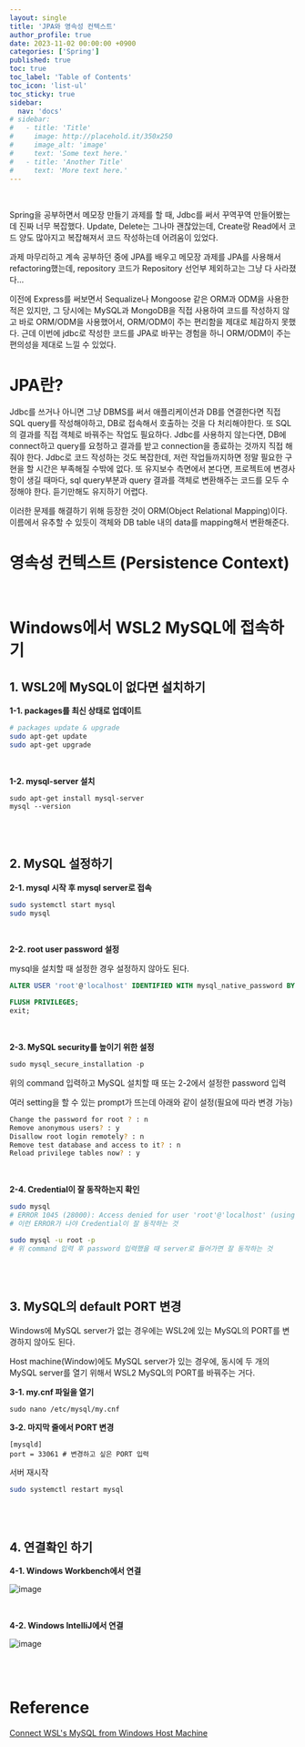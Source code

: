 ```yaml
---
layout: single
title: 'JPA와 영속성 컨텍스트'
author_profile: true
date: 2023-11-02 00:00:00 +0900
categories: ['Spring']
published: true
toc: true
toc_label: 'Table of Contents'
toc_icon: 'list-ul'
toc_sticky: true
sidebar:
  nav: 'docs'
# sidebar:
#   - title: 'Title'
#     image: http://placehold.it/350x250
#     image_alt: 'image'
#     text: 'Some text here.'
#   - title: 'Another Title'
#     text: 'More text here.'
---
```


<br>

Spring을 공부하면서 메모장 만들기 과제를 할 때, Jdbc를 써서 꾸역꾸역 만들어봤는데 진짜 너무 복잡했다. Update, Delete는 그나마 괜찮았는데, Create랑 Read에서 코드 양도 많아지고 복잡해져서 코드 작성하는데 어려움이 있었다.

과제 마무리하고 계속 공부하던 중에 JPA를 배우고 메모장 과제를 JPA를 사용해서 refactoring했는데, repository 코드가 Repository 선언부 제외하고는 그냥 다 사라졌다...

이전에 Express를 써보면서 Sequalize나 Mongoose 같은 ORM과 ODM을 사용한 적은 있지만, 그 당시에는 MySQL과 MongoDB을 직접 사용하여 코드를 작성하지 않고 바로 ORM/ODM을 사용했어서, ORM/ODM이 주는 편리함을 제대로 체감하지 못했다. 근데 이번에 jdbc로 작성한 코드를 JPA로 바꾸는 경험을 하니 ORM/ODM이 주는 편의성을 제대로 느낄 수 있었다.

# JPA란?

Jdbc를 쓰거나 아니면 그냥 DBMS를 써서 애플리케이션과 DB를 연결한다면 직접 SQL query를 작성해야하고, DB로 접속해서 호출하는 것을 다 처리해야한다. 또 SQL의 결과를 직접 객체로 바꿔주는 작업도 필요하다. Jdbc를 사용하지 않는다면, DB에 connect하고 query를 요청하고 결과를 받고 connection을 종료하는 것까지 직접 해줘야 한다. Jdbc로 코드 작성하는 것도 복잡한데, 저런 작업들까지하면 정말 필요한 구현을 할 시간은 부족해질 수밖에 없다. 또 유지보수 측면에서 본다면, 프로젝트에 변경사항이 생길 때마다, sql query부분과 query 결과를 객체로 변환해주는 코드를 모두 수정해야 한다. 듣기만해도 유지하기 어렵다.

이러한 문제를 해결하기 위해 등장한 것이 ORM(Object Relational Mapping)이다. 이름에서 유추할 수 있듯이 객체와 DB table 내의 data를 mapping해서 변환해준다.

# 영속성 컨텍스트 (Persistence Context)

<br>

# Windows에서 WSL2 MySQL에 접속하기

## 1. WSL2에 MySQL이 없다면 설치하기

**1-1. packages를 최신 상태로 업데이트**

```zsh
# packages update & upgrade
sudo apt-get update
sudo apt-get upgrade
```

<br>
 
**1-2. mysql-server 설치**

```shell
sudo apt-get install mysql-server
mysql --version
```

<br>
<br>

## 2. MySQL 설정하기

**2-1. mysql 시작 후 mysql server로 접속**

```zsh
sudo systemctl start mysql
sudo mysql
```

<br>
 
**2-2. root user password 설정**

mysql을 설치할 때 설정한 경우 설정하지 않아도 된다.

```sql
ALTER USER 'root'@'localhost' IDENTIFIED WITH mysql_native_password BY 'newpassword';

FLUSH PRIVILEGES;
exit;
```

<br>

**2-3. MySQL security를 높이기 위한 설정**

```sql
sudo mysql_secure_installation -p
```

위의 command 입력하고 MySQL 설치할 때 또는 2-2에서 설정한 password 입력

여러 setting을 할 수 있는 prompt가 뜨는데 아래와 같이 설정(필요에 따라 변경 가능)

```zsh
Change the password for root ? : n
Remove anonymous users? : y
Disallow root login remotely? : n
Remove test database and access to it? : n
Reload privilege tables now? : y
```

<br>
 
**2-4. Credential이 잘 동작하는지 확인**

```zsh
sudo mysql
# ERROR 1045 (28000): Access denied for user 'root'@'localhost' (using password: NO)
# 이런 ERROR가 나야 Credential이 잘 동작하는 것

sudo mysql -u root -p
# 위 command 입력 후 password 입력했을 때 server로 들어가면 잘 동작하는 것
```

<br>
<br>

## 3. MySQL의 default PORT 변경

Windows에 MySQL server가 없는 경우에는 WSL2에 있는 MySQL의 PORT를 변경하지 않아도 된다.

Host machine(Window)에도 MySQL server가 있는 경우에, 동시에 두 개의 MySQL server를 열기 위해서 WSL2 MySQL의 PORT를 바꿔주는 거다.

**3-1. my.cnf 파일을 열기**

```shell
sudo nano /etc/mysql/my.cnf
```

**3-2. 마지막 줄에서 PORT 변경**

```shell
[mysqld]
port = 33061 # 변경하고 싶은 PORT 입력
```

서버 재시작

```zsh
sudo systemctl restart mysql

```

<br>
<br>

## 4. 연결확인 하기

**4-1. Windows Workbench에서 연결**

![image](https://github.com/hjunyoung/hjunyoung.github.io/assets/50318500/9a3fd713-c952-4d59-8936-0e875fca59fd)

<br>

**4-2. Windows IntelliJ에서 연결**

![image](https://github.com/hjunyoung/hjunyoung.github.io/assets/50318500/4938f75a-da27-4e63-a7a7-3e53da59e0e2)

<br>
<br>

# Reference

[Connect WSL's MySQL from Windows Host Machine](https://www.youtube.com/watch?v=DBsyCk2vZw4)
